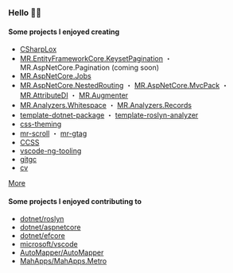 ### Hello 👋🏻

#### Some projects I enjoyed creating

- [CSharpLox](https://github.com/mrahhal/CSharpLox)
- [MR.EntityFrameworkCore.KeysetPagination](https://github.com/mrahhal/MR.EntityFrameworkCore.KeysetPagination) ・ MR.AspNetCore.Pagination (coming soon)
- [MR.AspNetCore.Jobs](https://github.com/mrahhal/MR.AspNetCore.Jobs)
- [MR.AspNetCore.NestedRouting](https://github.com/mrahhal/MR.AspNetCore.NestedRouting) ・ [MR.AspNetCore.MvcPack](https://github.com/mrahhal/MR.AspNetCore.MvcPack) ・ [MR.AttributeDI](https://github.com/mrahhal/MR.AttributeDI) ・ [MR.Augmenter](https://github.com/mrahhal/MR.Augmenter)
- [MR.Analyzers.Whitespace](https://github.com/mrahhal/MR.Analyzers.Whitespace) ・ [MR.Analyzers.Records](https://github.com/mrahhal/MR.Analyzers.Records)
- [template-dotnet-package](https://github.com/mrahhal/template-dotnet-package) ・ [template-roslyn-analyzer](https://github.com/mrahhal/template-roslyn-analyzer)
- [css-theming](https://github.com/mrahhal/css-theming)
- [mr-scroll](https://github.com/mrahhal/mr-scroll) ・ [mr-gtag](https://github.com/mrahhal/mr-gtag)
- [CCSS](https://github.com/mrahhal/CCSS)
- [vscode-ng-tooling](https://github.com/mrahhal/vscode-ng-tooling)
- [gitgc](https://github.com/mrahhal/gitgc)
- [cv](https://github.com/mrahhal/cv)

[More](https://github.com/mrahhal?tab=repositories&type=source)

#### Some projects I enjoyed contributing to

- [dotnet/roslyn](https://github.com/dotnet/roslyn)
- [dotnet/aspnetcore](https://github.com/dotnet/aspnetcore)
- [dotnet/efcore](https://github.com/dotnet/efcore)
- [microsoft/vscode](https://github.com/microsoft/vscode)
- [AutoMapper/AutoMapper](https://github.com/AutoMapper/AutoMapper)
- [MahApps/MahApps.Metro](https://github.com/MahApps/MahApps.Metro)
